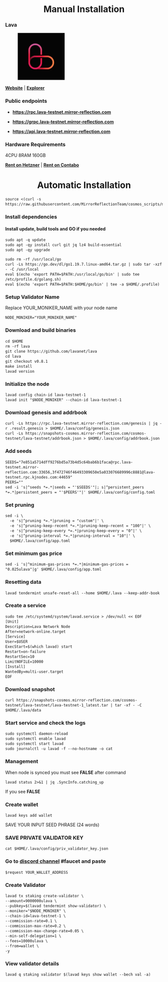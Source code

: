 <div align="center">
  <h1> Manual Installation </h1>
</div>

### Lava

<figure><img src="https://raw.githubusercontent.com/MirrorReflectionTeam/cosmos_testnet_manuals/main/project_files/lava.png" width="150" alt=""><figcaption></figcaption></figure>

**[Website](https://www.lavanet.xyz/)** | **[Explorer](https://lava.exploreme.pro/)**

### Public endpoints

- **https://rpc.lava-testnet.mirror-reflection.com**

- **https://grpc.lava-testnet.mirror-reflection.com**

- **https://api.lava-testnet.mirror-reflection.com**

### Hardware Requirements

4CPU 8RAM 160GB

**[Rent on Hetzner](https://hetzner.cloud/?ref=AwVksaI2T3Nz)** | **[Rent on Contabo](https://contabo.com/en)**

<div align="center">
  <h1> Automatic Installation </h1>
</div>

```
source <(curl -s https://raw.githubusercontent.com/MirrorReflectionTeam/cosmos_scripts/main/lava/install.sh)
```

### Install dependencies

#### Install update, build tools and GO if you needed

```
sudo apt -q update
sudo apt -qy install curl git jq lz4 build-essential
sudo apt -qy upgrade
```

```
sudo rm -rf /usr/local/go
curl -Ls https://go.dev/dl/go1.19.7.linux-amd64.tar.gz | sudo tar -xzf - -C /usr/local
eval $(echo 'export PATH=$PATH:/usr/local/go/bin' | sudo tee /etc/profile.d/golang.sh)
eval $(echo 'export PATH=$PATH:$HOME/go/bin' | tee -a $HOME/.profile)
```

### Setup Validator Name

Replace YOUR_MONIKER_NAME with your node name

```
NODE_MONIKER="YOUR_MONIKER_NAME"
```

### Download and build binaries

```
cd $HOME
rm -rf lava
git clone https://github.com/lavanet/lava
cd lava
git checkout v0.8.1
make install
lavad version
```

### Initialize the node

```
lavad config chain-id lava-testnet-1
lavad init "$NODE_MONIKER" --chain-id lava-testnet-1
```

### Download genesis and addrbook

```
curl -Ls https://rpc.lava-testnet.mirror-reflection.com/genesis | jq -r .result.genesis > $HOME/.lava/config/genesis.json
curl -Ls https://snapshots-cosmos.mirror-reflection.com/cosmos-testnet/lava-testnet/addrbook.json > $HOME/.lava/config/addrbook.json
```

### Add seeds

```
SEEDS="7e851a5714dff9276bd5a73b4d5c64bab6b1faca@rpc.lava-testnet.mirror-reflection.com:33656,3f472746f46493309650e5a033076689996c8881@lava-testnet.rpc.kjnodes.com:44659"
PEERS=""
sed -i 's|^seeds *=.*|seeds = "'$SEEDS'"|; s|^persistent_peers *=.*|persistent_peers = "'$PEERS'"|' $HOME/.lava/config/config.toml
```

### Set pruning

```
sed -i \
  -e 's|^pruning *=.*|pruning = "custom"|' \
  -e 's|^pruning-keep-recent *=.*|pruning-keep-recent = "100"|' \
  -e 's|^pruning-keep-every *=.*|pruning-keep-every = "0"|' \
  -e 's|^pruning-interval *=.*|pruning-interval = "10"|' \
  $HOME/.lava/config/app.toml
```

### Set minimum gas price

```
sed -i 's|^minimum-gas-prices *=.*|minimum-gas-prices = "0.025ulava"|g' $HOME/.lava/config/app.toml
```

### Resetting data

```
lavad tendermint unsafe-reset-all --home $HOME/.lava --keep-addr-book
```

### Create a service

```
sudo tee /etc/systemd/system/lavad.service > /dev/null << EOF
[Unit]
Description=Lava Network Node
After=network-online.target
[Service]
User=$USER
ExecStart=$(which lavad) start
Restart=on-failure
RestartSec=10
LimitNOFILE=10000
[Install]
WantedBy=multi-user.target
EOF
```

### Download snapshot

```
curl https://snapshots-cosmos.mirror-reflection.com/cosmos-testnet/lava-testnet/lava-testnet-1_latest.tar | tar -xf - -C $HOME/.lava/data
```

### Start service and check the logs

```
sudo systemctl daemon-reload
sudo systemctl enable lavad
sudo systemctl start lavad
sudo journalctl -u lavad -f --no-hostname -o cat
```

### Management

When node is synced you must see **FALSE** after command

```
lavad status 2>&1 | jq .SyncInfo.catching_up
```

If you see **FALSE**

### Create wallet

```
lavad keys add wallet
```

SAVE YOUR INPUT SEED PHRASE (24 words)

### SAVE PRIVATE VALIDATOR KEY

```
cat $HOME/.lava/config/priv_validator_key.json
```

### Go to [discord channel](https://discord.gg/lavanetxyz) #faucet and paste

```
$request YOUR_WALLET_ADDRESS
```

### Create Validator

```
lavad tx staking create-validator \
--amount=9000000ulava \
--pubkey=$(lavad tendermint show-validator) \
--moniker="$NODE_MONIKER" \
--chain-id=lava-testnet-1 \
--commission-rate=0.1 \
--commission-max-rate=0.2 \
--commission-max-change-rate=0.05 \
--min-self-delegation=1 \
--fees=10000ulava \
--from=wallet \
-y
```

### View validator details

```
lavad q staking validator $(lavad keys show wallet --bech val -a)
```
